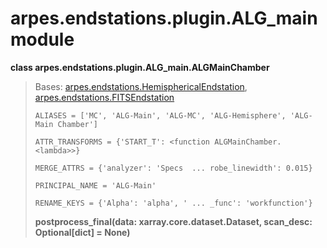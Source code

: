 arpes.endstations.plugin.ALG\_main module
=========================================

**class arpes.endstations.plugin.ALG\_main.ALGMainChamber**

> Bases:
> [arpes.endstations.HemisphericalEndstation](arpes.endstations#arpes.endstations.HemisphericalEndstation),
> [arpes.endstations.FITSEndstation](arpes.endstations#arpes.endstations.FITSEndstation)
>
> `ALIASES = ['MC', 'ALG-Main', 'ALG-MC', 'ALG-Hemisphere', 'ALG-Main Chamber']`
>
> `ATTR_TRANSFORMS = {'START_T': <function ALGMainChamber.<lambda>>}`
>
> `MERGE_ATTRS = {'analyzer': 'Specs  ... robe_linewidth': 0.015}`
>
> `PRINCIPAL_NAME = 'ALG-Main'`
>
> `RENAME_KEYS = {'Alpha': 'alpha', ' ... _func': 'workfunction'}`
>
> **postprocess\_final(data: xarray.core.dataset.Dataset, scan\_desc:
> Optional\[dict\] = None)**

